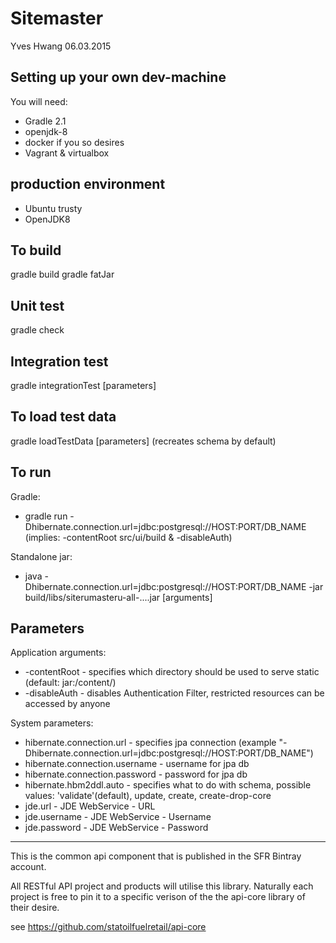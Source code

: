 Sitemaster
======

Yves Hwang
06.03.2015

Setting up your own dev-machine
-------------------------------
You will need:

* Gradle 2.1
* openjdk-8
* docker if you so desires
* Vagrant & virtualbox

production environment
----------------------
* Ubuntu trusty
* OpenJDK8

To build
--------
gradle build
gradle fatJar

Unit test
---------
gradle check

Integration test
----------------
gradle integrationTest [parameters]

To load test data
-----------------
gradle loadTestData [parameters]
(recreates schema by default)

To run
------
Gradle:
* gradle run -Dhibernate.connection.url=jdbc:postgresql://HOST:PORT/DB_NAME
(implies: -contentRoot src/ui/build & -disableAuth)

Standalone jar:
* java -Dhibernate.connection.url=jdbc:postgresql://HOST:PORT/DB_NAME -jar build/libs/siterumasteru-all-....jar  [arguments]

Parameters
----------
Application arguments:
* -contentRoot - specifies which directory should be used to serve static (default: jar:/content/)
* -disableAuth - disables Authentication Filter, restricted resources can be accessed by anyone

System parameters:
* hibernate.connection.url - specifies jpa connection (example "-Dhibernate.connection.url=jdbc:postgresql://HOST:PORT/DB_NAME")
* hibernate.connection.username - username for jpa db
* hibernate.connection.password - password for jpa db
* hibernate.hbm2ddl.auto - specifies what to do with schema, possible values: 'validate'(default), update, create, create-drop-core
* jde.url - JDE WebService - URL
* jde.username - JDE WebService - Username
* jde.password - JDE WebService - Password

--------
This is the common api component that is published in the SFR Bintray account.

All RESTful API project and products will utilise this library. Naturally each project is free to pin it to a specific verison of the the api-core library of their desire.

see https://github.com/statoilfuelretail/api-core
